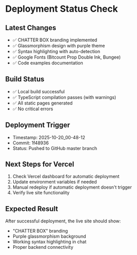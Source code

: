 # Deployment Status Check

## Latest Changes
- ✅ CHATTER BOX branding implemented
- ✅ Glassmorphism design with purple theme
- ✅ Syntax highlighting with auto-detection
- ✅ Google Fonts (Bitcount Prop Double Ink, Bungee)
- ✅ Code examples documentation

## Build Status
- ✅ Local build successful
- ✅ TypeScript compilation passes (with warnings)
- ✅ All static pages generated
- ✅ No critical errors

## Deployment Trigger
- Timestamp: 2025-10-20_00-48-12
- Commit: 1f48936
- Status: Pushed to GitHub master branch

## Next Steps for Vercel
1. Check Vercel dashboard for automatic deployment
2. Update environment variables if needed
3. Manual redeploy if automatic deployment doesn't trigger
4. Verify live site functionality

## Expected Result
After successful deployment, the live site should show:
- "CHATTER BOX" branding
- Purple glassmorphism background
- Working syntax highlighting in chat
- Proper backend connectivity